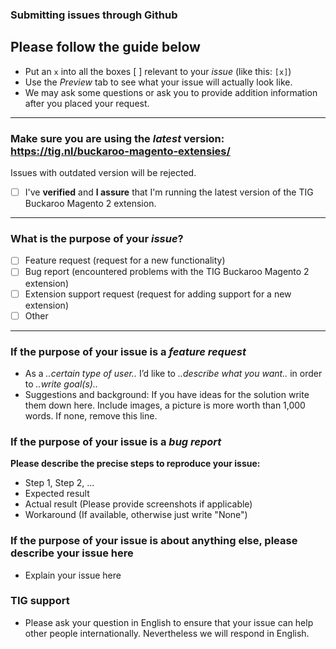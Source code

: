 ### Submitting issues through Github
## Please follow the guide below

- Put an `x` into all the boxes [ ] relevant to your *issue* (like this: `[x]`)
- Use the *Preview* tab to see what your issue will actually look like.
- We may ask some questions or ask you to provide addition information after you placed your request.

---

### Make sure you are using the *latest* version: https://tig.nl/buckaroo-magento-extensies/
Issues with outdated version will be rejected.
- [ ] I've **verified** and **I assure** that I'm running the latest version of the TIG Buckaroo Magento 2 extension.


---

### What is the purpose of your *issue*?
- [ ] Feature request (request for a new functionality)
- [ ] Bug report (encountered problems with the TIG Buckaroo Magento 2 extension)
- [ ] Extension support request (request for adding support for a new extension)
- [ ] Other

---

### If the purpose of your issue is a *feature request*
- As a *..certain type of user..* I’d like to *..describe what you want..* in order to *..write goal(s)..*
- Suggestions and background: 
  If you have ideas for the solution write them down here. Include images, a picture is more worth than 1,000 words. If none, remove this line.

### If the purpose of your issue is a *bug report*
**Please describe the precise steps to reproduce your issue:**
- Step 1, Step 2, ...
- Expected result
- Actual result (Please provide screenshots if applicable)
- Workaround (If available, otherwise just write "None")

### If the purpose of your issue is about anything else, please describe your issue here
- Explain your issue here

### TIG support

- Please ask your question in English to ensure that your issue can help other people internationally. Nevertheless we will respond in English.